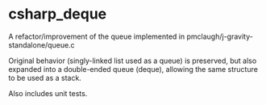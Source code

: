 # csharp_deque

A refactor/improvement of the queue implemented in pmclaugh/j-gravity-standalone/queue.c

Original behavior (singly-linked list used as a queue) is preserved, but also expanded into a double-ended queue (deque), allowing the same structure to be used as a stack.

Also includes unit tests.
